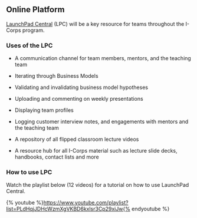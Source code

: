 ## Online Platform

[LaunchPad Central](https://launchpadcentral.com) (LPC) will be a key resource for teams throughout the I-Corps program.

### Uses of the LPC

* A communication channel for team members, mentors, and the teaching team

* Iterating through Business Models

* Validating and invalidating business model hypotheses

* Uploading and commenting on weekly presentations

* Displaying team profiles

* Logging customer interview notes, and engagements with mentors and the teaching team

* A repository of all flipped classroom lecture videos

* A resource hub for all I-Corps material such as lecture slide decks, handbooks, contact lists and more

### How to use LPC

Watch the playlist below (12 videos) for a tutorial on how to use LaunchPad Central.

{% youtube %}https://www.youtube.com/playlist?list=PLdHqjJDHcWzmXgVKBD6kxlsr3Cp29xiJw{% endyoutube %}